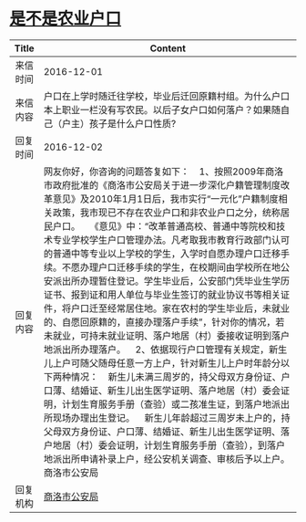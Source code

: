 # <a href="http://www.shangluo.gov.cn/zmhd/ldxxxx.jsp?urltype=leadermail.LeaderMailContentUrl&wbtreeid=1112&leadermailid=3899">是不是农业户口</a>
|Title|Content|
|:---:|---|
|来信时间|2016-12-01|
|来信内容|户口在上学时随迁往学校，毕业后迁回原籍村组。为什么户口本上职业一栏没有写农民。以后子女户口如何落户？如果随自己（户主）孩子是什么户口性质?|
|回复时间|2016-12-02|
|回复内容|网友你好，你咨询的问题答复如下：    1、按照2009年商洛市政府批准的《商洛市公安局关于进一步深化户籍管理制度改革意见》及2010年1月1日后，我市实行“一元化”户籍制度相关政策，我市现已不存在农业户口和非农业户口之分，统称居民户口。    《意见》中：“改革普通高校、普通中等院校和技术专业学校学生户口管理办法。凡考取我市教育行政部门认可的普通中等专业以上学校的学生，入学时自愿办理户口迁移手续。不愿办理户口迁移手续的学生，在校期间由学校所在地公安派出所办理暂住登记。学生毕业后，公安部门凭毕业生学历证书、报到证和用人单位与毕业生签订的就业协议书等相关证件，将户口迁至经常居住地。家在农村的学生毕业后，未就业的、自愿回原籍的，直接办理落户手续”，针对你的情况，若未就业，可持未就业证明、落户地居（村）委接收证明到落户地派出所办理落户。    2、依据现行户口管理有关规定，新生儿上户可随父随母任意一方上户，针对新生儿上户时年龄分以下两种情况：    新生儿未满三周岁的，持父母双方身份证、户口薄、结婚证、新生儿出生医学证明、落户地居（村）委会证明，计划生育服务手册（查验）或二孩准生证，到落户地派出所现场办理出生登记。    新生儿年龄超过三周岁未上户的，持父母双方身份证、户口薄、结婚证、新生儿出生医学证明、落户地居（村）委会证明，计划生育服务手册（查验），到落户地派出所申请补录上户，经公安机关调查、审核后予以上户。商洛市公安局|
|回复机构|<a href="../../categories/agencies/商洛市公安局.md">商洛市公安局</a>|